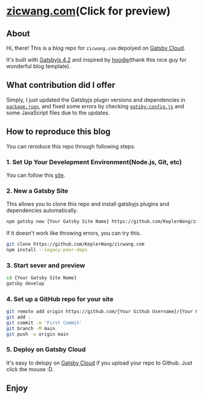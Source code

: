 # [zicwang.com](https://zicwang.gatsbyjs.io/)(Click for preview)

## **About**

Hi, there! This is a blog repo for `zicwang.com` depolyed on [Gatsby Cloud](https://www.gatsbyjs.com/products/cloud/). 

It's built with [Gatsbyjs 4.2](https://www.gatsbyjs.com/) and inspired by [hoodie](https://github.com/devHudi)(thank this nice guy for wonderful blog template).

## **What contribution did I offer**

Simply, I just updated the Gatsbyjs plugin versions and dependencies in [`package.json`](https://github.com/KeplerWang/zicwang.com/blob/main/package.json), and fixed some errors by checking [`gatsby-config.js`](https://github.com/KeplerWang/zicwang.com/blob/main/gatsby-config.js) and some JavaScript files due to the updates.

## **How to reproduce this blog**

You can reroduce this repo through following steps.

### **1. Set Up Your Development Environment(Node.js, Git, etc)**
You can follow this [site](https://www.gatsbyjs.com/docs/tutorial/part-0/).
### **2. New a Gatsby Site**
   
This allows you to clone this repo and install gatsbyjs plugins and dependencies automatically.
```bash
npm gatsby new {Your Gatsby Site Name} https://github.com/KeplerWang/zicwang.com
```
If it doesn't work like throwing errors, you can try this.
```bash
git clone https://github.com/KeplerWang/zicwang.com
npm install --legacy-peer-deps
```

### **3. Start sever and preview**
```bash
cd {Your Gatsby Site Name}
gatsby develop
```

### **4. Set up a GitHub repo for your site**
```bash
git remote add origin https://github.com/{Your Github Username}/{Your Github Repo Name}.git
git add .
git commit -m 'First Commit'
git branch -M main
git push -u origin main
```

### **5. Deploy on Gatsby Cloud**
It's easy to delopy on [Gatsby Cloud](https://www.gatsbyjs.com/dashboard/login) if you upload your repo to Github. Just click the mouse :D.

## **Enjoy**
